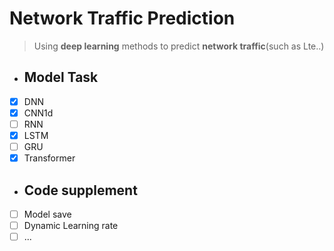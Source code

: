# Network Traffic Prediction

> Using **deep learning** methods to predict **network traffic**(such as Lte..)
- ## Model Task
- [x] DNN
- [x] CNN1d
- [ ] RNN
- [x] LSTM
- [ ] GRU
- [x] Transformer
- ## Code supplement
- [ ] Model save
- [ ] Dynamic Learning rate
- [ ] ...

